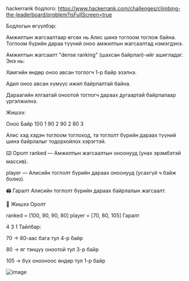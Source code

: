 hackerrank бодлого: https://www.hackerrank.com/challenges/climbing-the-leaderboard/problem?isFullScreen=true

Бодлогын өгүүлбэр:

 Амжилтын жагсаалтаар өгсөх нь
Алис шинэ тоглоом тоглож байна. Тоглоом бүрийн дараа түүний оноо амжилтын жагсаалтад нэмэгдэнэ.

Амжилтын жагсаалт "dense ranking" (шахсан байрлал)-ийг ашигладаг. Энэ нь:

Хамгийн өндөр оноо авсан тоглогч 1-р байр эзэлнэ.

Адил оноо авсан хүмүүс ижил байрлалтай байна.

Дараагийн ялгаатай оноотой тоглогч дараах дугаартай байрлалаар үргэлжилнэ.

Жишээ:

Оноо	Байр
100	1
90	2
90	2
80	3

Алис хэд хэдэн тоглоом тоглоход, та тоглолт бүрийн дараах түүний шинэ байрлалыг тодорхойлох хэрэгтэй.

⌨️ Оролт
ranked — Амжилтын жагсаалтын оноонууд (унах эрэмбэтэй массив).

player — Алисийн тоглолт бүрийн дараах оноонууд (усахгүй ч байж болно).

🖨️ Гаралт
Алисийн тоглолт бүрийн дараах байрлалын жагсаалт.

🧪 Жишээ
Оролт

ranked = [100, 90, 90, 80]
player = [70, 80, 105]
Гаралт

4
3
1
Тайлбар:

70 → 80-аас бага тул 4-р байр

80 → яг тэнцүү оноотой тул 3-р байр

105 → бүх онооноос өндөр тул 1-р байр


![image](https://github.com/user-attachments/assets/ab08bcf6-9cfc-44aa-8628-07c977f27c13)


